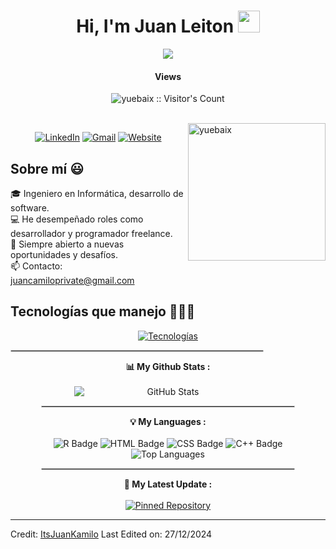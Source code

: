 <h1 align="center">Hi, I'm Juan Leiton <img src="https://media.giphy.com/media/hvRJCLFzcasrR4ia7z/giphy.gif" width="35"></h1>
<p align="center">
  <a href="https://github.com/DenverCoder1/readme-typing-svg"><img src="https://readme-typing-svg.herokuapp.com?lines=Computer+Science+Student;Full+Stack+Web+Developer;DS%20|%20AI%20|%20ML%20Enthusiast;Always%20learning%20new%20things&center=true&width=500&height=50"></a>
</p>
<h4 align="center">Views</h4>
<p align="center"><img src="https://profile-counter.glitch.me/{ItsJuanKamilo}/count.svg" alt="yuebaix :: Visitor's Count" /></p>
<br/>
<img align="right" height="220px" src="https://blog.yuebaix.com/logo/imyuebaix.gif" alt="yuebaix" />
<p align="center">
  <!-- LinkedIn Icon -->
  <a href="https://linkedin.com/in/juanleiton"><img src="https://img.icons8.com/color-pixels/64/linkedin.png" alt="LinkedIn"/></a>
  <!-- Gmail -->
  <a href="mailto:juancamiloprivate@gmail.com"><img src="https://img.icons8.com/color-pixels/64/gmail.png" alt="Gmail"/></a>
  <!-- Website -->
   <a href="https://juanleiton-presentation.vercel.app/"><img src="https://img.icons8.com/color-pixels/64/web-design.png" alt="Website"/></a>
</p>

<h2>Sobre mí 😃</h2>

<p align="left">
  🎓 Ingeniero en Informática, desarrollo de software.<br>
  💻 He desempeñado roles como desarrollador y programador freelance.<br>
  📝 Siempre abierto a nuevas oportunidades y desafíos.<br>
  📫 Contacto: <a href="mailto:juancamiloprivate@gmail.com">juancamiloprivate@gmail.com</a>
</p>

<h2>Tecnologías que manejo 👨🏻‍💻</h2>

<p align="center">
  <a href="https://skillicons.dev">
    <img src="https://skillicons.dev/icons?i=c,cs,cpp,java,php,py,css,html,js,nodejs,mysql,sqlite,git,github,postman,vscode&perline=12" alt="Tecnologías">
  </a>
</p>
<hr style="width:80%; border:1px solid #ccc;">

<div align="center">
  <strong>📊 My Github Stats :</strong><br><br>
  <img src="https://github-readme-stats.vercel.app/api?username=ItsJuanKamilo&show_icons=true&count_private=true&include_all_commits=true&theme=radical" alt="GitHub Stats" style="max-width: 45%; min-width: 300px;">
    <!-- GitHub Streak Stats -->
  <hr style="width:80%; border:1px solid #ccc;">
  
  <strong>💡 My Languages :</strong><br><br>
  <img src="https://img.shields.io/badge/-R-lightgrey?style=plastic" alt="R Badge"/>
  <img src="https://img.shields.io/badge/-HTML-lightgrey?style=plastic" alt="HTML Badge"/>
  <img src="https://img.shields.io/badge/-CSS-lightgrey?style=plastic" alt="CSS Badge"/>
  <img src="https://img.shields.io/badge/-C++-lightgrey?style=plastic" alt="C++ Badge"/><br>
  <img src="https://github-readme-stats.vercel.app/api/top-langs/?username=ItsJuanKamilo&langs_count_private=true&theme=radical&card_width=445" alt="Top Languages"/><br>
  <hr style="width:80%; border:1px solid #ccc;">
  
  <strong>🚀 My Latest Update :</strong><br><br>
  <a href="https://github.com/ItsJuanKamilo/ItsJuanKamilo">
    <img src="https://github-readme-stats.vercel.app/api/pin/?username=ItsJuanKamilo&repo=ItsJuanKamilo&theme=radical" alt="Pinned Repository"/>
  </a>
</div>

------
Credit: [ItsJuanKamilo](https://github.com/ItsJuanKamilo)
Last Edited on: 27/12/2024
